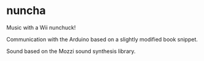 nuncha
======

Music with a Wii nunchuck!

Communication with the Arduino based on a slightly modified book snippet.

Sound based on the Mozzi sound synthesis library.
